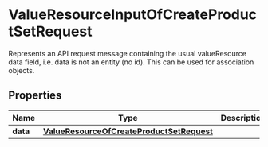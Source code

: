 

# ValueResourceInputOfCreateProductSetRequest

Represents an API request message containing the usual valueResource data field,  i.e. data is not an entity (no id). This can be used for association objects.

## Properties

Name | Type | Description | Notes
------------ | ------------- | ------------- | -------------
**data** | [**ValueResourceOfCreateProductSetRequest**](ValueResourceOfCreateProductSetRequest.md) |  |  [optional]



